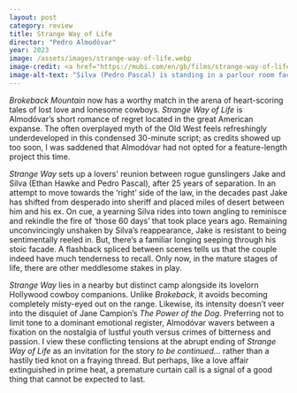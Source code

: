 ```yaml
---
layout: post
category: review
title: Strange Way of Life
director: "Pedro Almodóvar"
year: 2023
image: /assets/images/strange-way-of-life.webp
image-credit: <a href="https://mubi.com/en/gb/films/strange-way-of-life">Amazon MGM</a>
image-alt-text: "Silva (Pedro Pascal) is standing in a parlour room facing the camera. To the left, behind him, Jake (Ethan Hawke) looks longingly over Silva's shoulder."
---
```


_Brokeback Mountain_ now has a worthy match in the arena of heart-scoring tales of lost love and lonesome cowboys. _Strange Way of Life_ is Almodóvar’s short romance of regret located in the great American expanse. The often overplayed myth of the Old West feels refreshingly underdeveloped in this condensed 30-minute script; as credits showed up too soon, I was saddened that Almodóvar had not opted for a feature-length project this time.

_Strange Way_ sets up a lovers' reunion between rogue gunslingers Jake and Silva (Ethan Hawke and Pedro Pascal), after 25 years of separation. In an attempt to move towards the ‘right’ side of the law, in the decades past Jake has shifted from desperado into sheriff and placed miles of desert between him and his ex. On cue, a yearning Silva rides into town angling to reminisce and rekindle the fire of ‘those 60 days’ that took place years ago. Remaining unconvincingly unshaken by Silva’s reappearance, Jake is resistant to being sentimentally reeled in. But, there’s a familiar longing seeping through his stoic facade. A flashback spliced between scenes tells us that the couple indeed have much tenderness to recall. Only now, in the mature stages of life, there are other meddlesome stakes in play.

_Strange Way_ lies in a nearby but distinct camp alongside its lovelorn Hollywood cowboy companions. Unlike _Brokeback_, it avoids becoming completely misty-eyed out on the range. Likewise, its intensity doesn’t veer into the disquiet of Jane Campion’s _The Power of the Dog_. Preferring not to limit tone to a dominant emotional register, Almodóvar wavers between a fixation on the nostalgia of lustful youth versus crimes of bitterness and passion. I view these conflicting tensions at the abrupt ending of _Strange Way of Life_ as an invitation for the story _to be continued…_ rather than a hastily tied knot on a fraying thread. But perhaps, like a love affair extinguished in prime heat, a premature curtain call is a signal of a good thing that cannot be expected to last.
